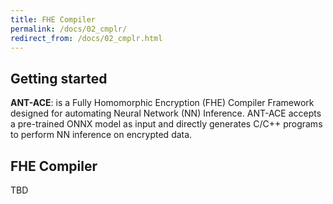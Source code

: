 ```yaml
---
title: FHE Compiler
permalink: /docs/02_cmplr/
redirect_from: /docs/02_cmplr.html
---
```


## Getting started

**ANT-ACE**: is a Fully Homomorphic Encryption (FHE) Compiler Framework designed for automating Neural Network (NN) Inference. ANT-ACE accepts a pre-trained ONNX model as input and directly generates C/C++ programs to perform NN inference on encrypted data.

## FHE Compiler

TBD
